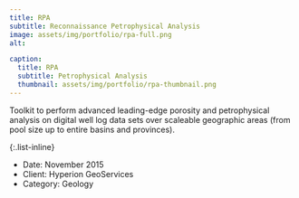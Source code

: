 ```yaml
---
title: RPA
subtitle: Reconnaissance Petrophysical Analysis
image: assets/img/portfolio/rpa-full.png
alt: 

caption:
  title: RPA
  subtitle: Petrophysical Analysis
  thumbnail: assets/img/portfolio/rpa-thumbnail.png
---
```

Toolkit to perform advanced leading-edge porosity and petrophysical analysis on digital well log data sets over scaleable geographic areas (from pool size up to entire basins and provinces).  

{:.list-inline}
- Date: November 2015
- Client: Hyperion GeoServices
- Category: Geology
